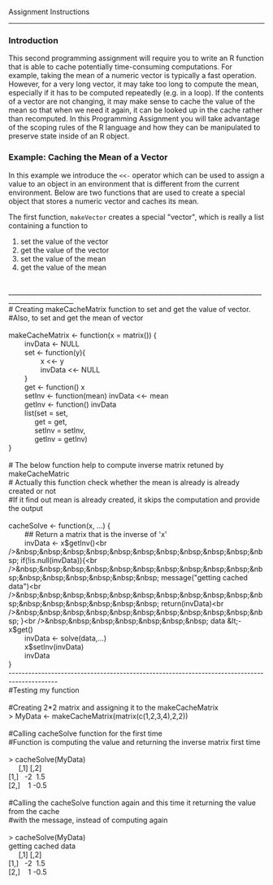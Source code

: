 
Assignment Instructions
_________________________________________________
### Introduction

This second programming assignment will require you to write an R function that is able to cache potentially time-consuming computations. For example, taking the mean of a numeric vector is typically a fast operation. However, for a very long vector, it may take too long to compute the mean, especially if it has to be computed repeatedly (e.g. in a loop). If the contents of a vector are not changing, it may make sense to cache the value of the mean so that when we need it again, it can be looked up in the cache rather than recomputed. In this Programming Assignment you will take advantage of the scoping rules of the R language and how they can be manipulated to preserve state inside of an R object.

### Example: Caching the Mean of a Vector

In this example we introduce the `<<-` operator which can be used to assign a value to an object in an environment that is different from the current environment. Below are two functions that are used to create a special object that stores a numeric vector and caches its mean.

The first function, `makeVector` creates a special "vector", which is really a list containing a function to

1.  set the value of the vector
2.  get the value of the vector
3.  set the value of the mean
4.  get the value of the mean

<br />__________________________________________________________________________________________________
<br /># Creating makeCacheMatrix function to set and get the value of vector.<br />#Also, to set and get the mean of vector<br /><br />makeCacheMatrix &lt;- function(x = matrix()) {<br />&nbsp;&nbsp;&nbsp;&nbsp;&nbsp;&nbsp;&nbsp; invData &lt;- NULL<br />&nbsp;&nbsp;&nbsp;&nbsp;&nbsp;&nbsp;&nbsp; set &lt;- function(y){<br />&nbsp;&nbsp;&nbsp;&nbsp;&nbsp;&nbsp;&nbsp;&nbsp;&nbsp;&nbsp;&nbsp;&nbsp;&nbsp;&nbsp;&nbsp; x &lt;&lt;- y<br />&nbsp;&nbsp;&nbsp;&nbsp;&nbsp;&nbsp;&nbsp;&nbsp;&nbsp;&nbsp;&nbsp;&nbsp;&nbsp;&nbsp;&nbsp; invData &lt;&lt;- NULL<br />&nbsp;&nbsp;&nbsp;&nbsp;&nbsp;&nbsp;&nbsp; }<br />&nbsp;&nbsp;&nbsp;&nbsp;&nbsp;&nbsp;&nbsp; get &lt;- function() x<br />&nbsp;&nbsp;&nbsp;&nbsp;&nbsp;&nbsp;&nbsp; setInv &lt;- function(mean) invData &lt;&lt;- mean<br />&nbsp;&nbsp;&nbsp;&nbsp;&nbsp;&nbsp;&nbsp; getInv &lt;- function() invData<br />&nbsp;&nbsp;&nbsp;&nbsp;&nbsp;&nbsp;&nbsp; list(set = set,<br />&nbsp;&nbsp;&nbsp;&nbsp;&nbsp;&nbsp;&nbsp;&nbsp;&nbsp;&nbsp;&nbsp;&nbsp; get = get,<br />&nbsp;&nbsp;&nbsp;&nbsp;&nbsp;&nbsp;&nbsp;&nbsp;&nbsp;&nbsp;&nbsp;&nbsp; setInv = setInv, <br />&nbsp;&nbsp;&nbsp;&nbsp;&nbsp;&nbsp;&nbsp;&nbsp;&nbsp;&nbsp;&nbsp;&nbsp; getInv = getInv)<br />}<br /><br /># The below function help to compute inverse matrix retuned by makeCacheMatric<br /># Actually this function check whether the mean is already is already created or not<br />#If it find out mean is already created, it skips the computation and provide the output<br /><br />cacheSolve &lt;- function(x, ...) {<br />&nbsp;&nbsp;&nbsp;&nbsp;&nbsp;&nbsp;&nbsp; ## Return a matrix that is the inverse of 'x'<br />&nbsp;&nbsp;&nbsp;&nbsp;&nbsp;&nbsp;&nbsp; invData &lt;- x$getInv()<br />&nbsp;&nbsp;&nbsp;&nbsp;&nbsp;&nbsp;&nbsp;&nbsp;&nbsp;&nbsp;&nbsp; if(!is.null(invData)){<br />&nbsp;&nbsp;&nbsp;&nbsp;&nbsp;&nbsp;&nbsp;&nbsp;&nbsp;&nbsp;&nbsp;&nbsp;&nbsp;&nbsp;&nbsp;&nbsp;&nbsp; message("getting cached data")<br />&nbsp;&nbsp;&nbsp;&nbsp;&nbsp;&nbsp;&nbsp;&nbsp;&nbsp;&nbsp;&nbsp;&nbsp;&nbsp;&nbsp;&nbsp;&nbsp;&nbsp; return(invData)<br />&nbsp;&nbsp;&nbsp;&nbsp;&nbsp;&nbsp;&nbsp;&nbsp;&nbsp;&nbsp;&nbsp; }<br />&nbsp;&nbsp;&nbsp;&nbsp;&nbsp;&nbsp;&nbsp; data &lt;- x$get()<br />&nbsp;&nbsp;&nbsp;&nbsp;&nbsp;&nbsp;&nbsp; invData &lt;- solve(data,...)<br />&nbsp;&nbsp;&nbsp;&nbsp;&nbsp;&nbsp;&nbsp; x$setInv(invData)<br />&nbsp;&nbsp;&nbsp;&nbsp;&nbsp;&nbsp;&nbsp; invData&nbsp;&nbsp;&nbsp; &nbsp;<br />}<br />---------------------------------------------------------------------------------------------<br />#Testing my function<br /><br />#Creating 2*2 matrix and assigning it to the makeCacheMatrix<br />&gt; MyData &lt;- makeCacheMatrix(matrix(c(1,2,3,4),2,2))<br /><br />#Calling cacheSolve function for the first time<br />#Function is computing the value and returning the inverse matrix first time<br /><br />&gt; cacheSolve(MyData)<br />&nbsp;&nbsp;&nbsp;&nbsp; [,1] [,2]<br />[1,]&nbsp;&nbsp; -2&nbsp; 1.5<br />[2,]&nbsp;&nbsp;&nbsp; 1 -0.5<br /><br />#Calling the cacheSolve function again and this time it returning the value from the cache<br />#with the message, instead of computing again<br /><br />&gt; cacheSolve(MyData)<br />getting cached data<br />&nbsp;&nbsp;&nbsp;&nbsp; [,1] [,2]<br />[1,]&nbsp;&nbsp; -2&nbsp; 1.5<br />[2,]&nbsp;&nbsp;&nbsp; 1 -0.5<br /><br /></p>
